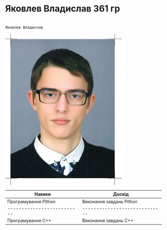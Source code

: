 # Яковлев Владислав 361 гр
                                                                      Яковлев Владислав
![Screnshot](https://github.com/vladislav361/-361-/blob/main/pimg161.jpg)

| Навики                   | Досвід                      |
|--------------------------|-----------------------------|
| Програмування Pithon     | Виконання завдань Pithon    |
|--------------------------|-----------------------------|
| Програмування С++        | Виконання завдань С++       |
 
